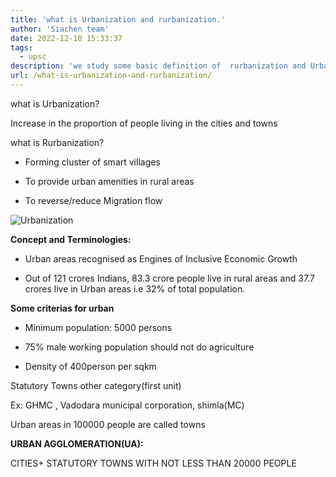 ```yaml
---
title: 'what is Urbanization and rurbanization.'
author: 'Siachen team'
date: 2022-12-10 15:33:37
tags:
  - upsc
description: 'we study some basic definition of  rurbanization and Urbanization.'
url: /what-is-urbanization-and-rurbanization/
---
```


what is Urbanization?

  

Increase in the proportion of people living in the cities and towns

  

what is Rurbanization?

  

-   Forming cluster of smart villages
    
-   To provide urban amenities in rural areas
    
-   To reverse/reduce Migration flow
    
![Urbanization](/images/econo/pexels-photo-6457091.jpeg)
  
  

**Concept and Terminologies:**

  

-   Urban areas recognised as Engines of Inclusive Economic Growth
    
-   Out of 121 crores Indians, 83.3 crore people live in rural areas and 37.7 crores live in Urban areas i.e 32% of total population.
    

  

**Some criterias for urban**

-   Minimum population: 5000 persons
    
-   75% male working population should not do agriculture
    
-   Density of 400person per sqkm
    

  
  

Statutory Towns other category(first unit)

  

Ex: GHMC , Vadodara municipal corporation, shimla(MC)

  

Urban areas in 100000 people are called towns

  
  

**URBAN AGGLOMERATION(UA):**

  

CITIES+ STATUTORY TOWNS WITH NOT LESS THAN 20000 PEOPLE